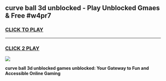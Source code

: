
## curve ball 3d unblocked - Play Unblocked Gmaes & Free #w4pr7
<h3>
<a href="https://news.freeplayer.one?title=curve_ball_3d_unblocked&ref=03M">CLICK TO PLAY</a></h3>
<hr>

<h3>
<a href="https://news.freeplayer.one?title=curve_ball_3d_unblocked&ref=03M">CLICK 2 PLAY</a>
  
</h3>

<a href="https://news.freeplayer.one?title=curve_ball_3d_unblocked&ref=03M"><img src="https://clearcache.store/games.png"></a>


**curve ball 3d unblocked games unblocked: Your Gateway to Fun and Accessible Online Gaming**
